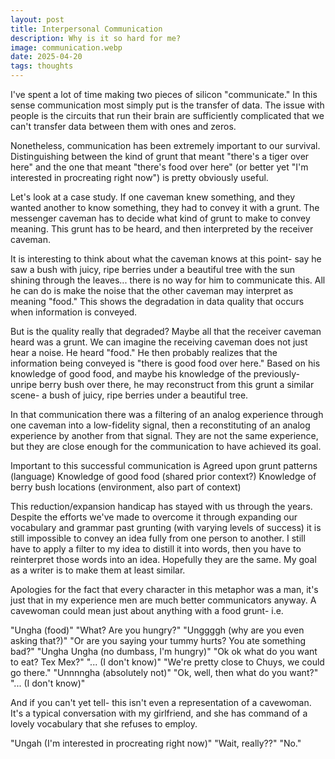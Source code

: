 ```yaml
---
layout: post
title: Interpersonal Communication
description: Why is it so hard for me?
image: communication.webp
date: 2025-04-20
tags: thoughts
---
```


I've spent a lot of time making two pieces of silicon "communicate." In this sense communication most simply put is the transfer of data. The issue with people is the circuits that run their brain are sufficiently complicated that we can't transfer data between them with ones and zeros.

Nonetheless, communication has been extremely important to our survival. Distinguishing between the kind of grunt that meant "there's a tiger over here" and the one that meant "there's food over here" (or better yet "I'm interested in procreating right now") is pretty obviously useful.

Let's look at a case study. If one caveman knew something, and they wanted another to know something, they had to convey it with a grunt. The messenger caveman has to decide what kind of grunt to make to convey meaning. This grunt has to be heard, and then interpreted by the receiver caveman.

It is interesting to think about what the caveman knows at this point- say he saw a bush with juicy, ripe berries under a beautiful tree with the sun shining through the leaves... there is no way for him to communicate this. All he can do is make the noise that the other caveman may interpret as meaning "food." This shows the degradation in data quality that occurs when information is conveyed.

But is the quality really that degraded? Maybe all that the receiver caveman heard was a grunt. We can imagine the receiving caveman does not just hear a noise. He heard "food." He then probably realizes that the information being conveyed is "there is good food over here." Based on his knowledge of good food, and maybe his knowledge of the previously-unripe berry bush over there, he may reconstruct from this grunt a similar scene- a bush of juicy, ripe berries under a beautiful tree.

In that communication there was a filtering of an analog experience through one caveman into a low-fidelity signal, then a reconstituting of an analog experience by another from that signal. They are not the same experience, but they are close enough for the communication to have achieved its goal.

Important to this successful communication is
Agreed upon grunt patterns (language)
Knowledge of good food (shared prior context?)
Knowledge of berry bush locations (environment, also part of context)

This reduction/expansion handicap has stayed with us through the years. Despite the efforts we've made to overcome it through expanding our vocabulary and grammar past grunting (with varying levels of success) it is still impossible to convey an idea fully from one person to another. I still have to apply a filter to my idea to distill it into words, then you have to reinterpret those words into an idea. Hopefully they are the same. My goal as a writer is to make them at least similar.

Apologies for the fact that every character in this metaphor was a man, it's just that in my experience men are much better communicators anyway. A cavewoman could mean just about anything with a food grunt- i.e.

"Ungha (food)"
"What? Are you hungry?"
"Unggggh (why are you even asking that?)"
"Or are you saying your tummy hurts? You ate something bad?"
"Ungha Ungha (no dumbass, I'm hungry)"
"Ok ok what do you want to eat? Tex Mex?"
"... (I don't know)"
"We're pretty close to Chuys, we could go there."
"Unnnngha (absolutely not)"
"Ok, well, then what do you want?"
"... (I don't know)"

And if you can't yet tell- this isn't even a representation of a cavewoman. It's a typical conversation with my girlfriend, and she has command of a lovely vocabulary that she refuses to employ.

"Ungah (I'm interested in procreating right now)"
"Wait, really??"
"No."
